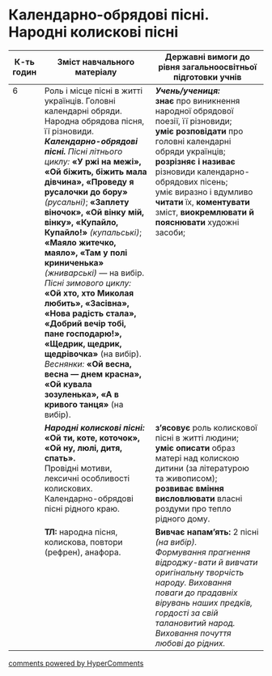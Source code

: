<div id="hypercomments_widget" class="js-hypercomments-widget invisible"></div>

# Календарно-обрядові пісні. Народні колискові пісні

<table>
  <tr>
    <td width="10%" align="center"><b>К-ть годин</b></td>
    <td width="45%" align="center"><b>Зміст навчального матеріалу</b></td>
    <td width="45%" align="center"><b>Державні вимоги до рівня загальноосвітньої підготовки учнів</b></td>
  </tr>
<tbody>
  <tr>
<td width="10%" style="vertical-align:top !important;" rowspan="3">6</td>
    <td width="45%" style="vertical-align:top !important;">
Роль і місце пісні в житті українців. Головні календарні обряди. Народна обрядова пісня, її різновиди.<br> 
<b><i>Календарно-обрядові пісні.</i></b> <i>Пісні літнього циклу:</i> <b>«У ржі на межі», «Ой бiжить, біжить мала дівчина», «Проведу я русалочки до бору»</b> <i>(русальні)</i>; <b>«Заплету віночок», «Ой вінку мій, вінку», «Купайло, Купайло!»</b> <i>(купальські)</i>; <b>«Маяло житечко, маяло», «Там у полі криниченька»</b> <i>(жниварські)</i> — на вибір.<br> 
<i>Пісні зимового циклу:</i> <b>«Ой хто, хто Миколая любить», «Засівна», «Нова радість стала», «Добрий вечір тобі, пане господарю!», «Щедрик, щедрик, щедрівочка»</b> (на вибір). <br>
<i>Веснянки:</i> <b>«Ой весна, весна — днем красна», «Ой кувала зозуленька», «А в кривого танця»</b> (на вибір).
</td>
    <td width="45%" style="vertical-align:top !important;">
<i><b>Учень/учениця:</b></i><br>
<b>знає</b> про виникнення народної обрядової поезії, її різновиди; <br>
<b>уміє розповідати</b> про головні календарні обряди українців;<br> 
<b>розрізняє і називає</b> різновиди календарно-обрядових пісень;<br>
уміє виразно і вдумливо <b>читати</b> їх, <b>коментувати</b> зміст, <b>виокремлювати й пояснювати</b> художні засоби;<br> </td>
  </tr>
  <tr>
    <td width="45%" style="vertical-align:top !important;">
<i><b>Народні колискові пісні:</b></i> <b>«Ой ти, коте, коточок», «Ой ну, люлі, дитя, спать».</b> <br>
Провідні мотиви, лексичні особливості колискових. Календарно-обрядові пісні рідного краю.
</td>
    <td width="45%" style="vertical-align:top !important;">
<b>з’ясовує</b> роль колискової пісні в житті людини; <br>
<b>уміє описати</b> образ матері над колискою дитини (за літературою та живописом);<br> 
<b>розвиває вміння висловлювати</b> власні роздуми про тепло рідного дому.</td>
  </tr>
    <tr>
    <td width="45%" style="vertical-align:top !important;">
<b>ТЛ:</b> народна пісня, колискова, повтори (рефрен), анафора.
</td>
    <td width="45%" style="vertical-align:top !important;">
<b>Вивчає напам’ять:</b> 2 пісні <i>(на вибір).</i> <br>
<i>Формування прагнення відроджу-вати й вивчати оригінальну творчість народу. Виховання поваги до прадавніх вірувань наших предків, гордості  за свій талановитий народ. Виховання почуття любові до рідних. </i></td>
  </tr>
</tbody>
</table>

<div class="js-hypercomments-container">
<a href="http://hypercomments.com" class="hc-link" title="comments widget">comments powered by HyperComments</a>
</div>